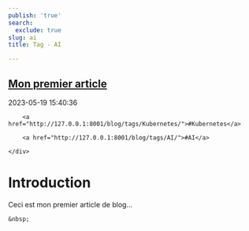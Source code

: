 ```yaml
---
publish: 'true'
search:
  exclude: true
slug: ai
title: Tag - AI

---
```


<!--
  ~ MIT License
  ~
  ~ Copyright (c) 2023-2025 Maciej 'maQ' Kusz <maciej.kusz@gmail.com>
  ~
  ~ Permission is hereby granted, free of charge, to any person obtaining a copy
  ~ of this software and associated documentation files (the "Software"), to deal
  ~ in the Software without restriction, including without limitation the rights
  ~ to use, copy, modify, merge, publish, distribute, sublicense, and/or sell
  ~ copies of the Software, and to permit persons to whom the Software is
  ~ furnished to do so, subject to the following conditions:
  ~
  ~ The above copyright notice and this permission notice shall be included in all
  ~ copies or substantial portions of the Software.
  ~
  ~ THE SOFTWARE IS PROVIDED "AS IS", WITHOUT WARRANTY OF ANY KIND, EXPRESS OR
  ~ IMPLIED, INCLUDING BUT NOT LIMITED TO THE WARRANTIES OF MERCHANTABILITY,
  ~ FITNESS FOR A PARTICULAR PURPOSE AND NONINFRINGEMENT. IN NO EVENT SHALL THE
  ~ AUTHORS OR COPYRIGHT HOLDERS BE LIABLE FOR ANY CLAIM, DAMAGES OR OTHER
  ~ LIABILITY, WHETHER IN AN ACTION OF CONTRACT, TORT OR OTHERWISE, ARISING FROM,
  ~ OUT OF OR IN CONNECTION WITH THE SOFTWARE OR THE USE OR OTHER DEALINGS IN THE
  ~ SOFTWARE.
  -->


## [Mon premier article](http://127.0.0.1:8001/blog/mon-premier-article/)

<!--suppress LongLine -->
<div class="post-extra">
    <div class="col">
        <p class="post-date">2023-05-19 15:40:36</p>
    </div>
    <div class="col">
    
        <a href="http://127.0.0.1:8001/blog/tags/Kubernetes/">#Kubernetes</a>
    
        <a href="http://127.0.0.1:8001/blog/tags/AI/">#AI</a>
    
    </div>
</div>

# Introduction
Ceci est mon premier article de blog...



<div class="post-link">

    &nbsp;

</div>

